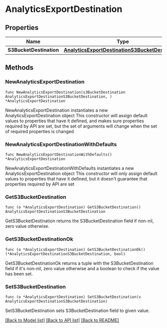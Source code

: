 # AnalyticsExportDestination

## Properties

Name | Type | Description | Notes
------------ | ------------- | ------------- | -------------
**S3BucketDestination** | [**AnalyticsExportDestinationS3BucketDestination**](AnalyticsExportDestinationS3BucketDestination.md) |  | 

## Methods

### NewAnalyticsExportDestination

`func NewAnalyticsExportDestination(s3BucketDestination AnalyticsExportDestinationS3BucketDestination, ) *AnalyticsExportDestination`

NewAnalyticsExportDestination instantiates a new AnalyticsExportDestination object
This constructor will assign default values to properties that have it defined,
and makes sure properties required by API are set, but the set of arguments
will change when the set of required properties is changed

### NewAnalyticsExportDestinationWithDefaults

`func NewAnalyticsExportDestinationWithDefaults() *AnalyticsExportDestination`

NewAnalyticsExportDestinationWithDefaults instantiates a new AnalyticsExportDestination object
This constructor will only assign default values to properties that have it defined,
but it doesn't guarantee that properties required by API are set

### GetS3BucketDestination

`func (o *AnalyticsExportDestination) GetS3BucketDestination() AnalyticsExportDestinationS3BucketDestination`

GetS3BucketDestination returns the S3BucketDestination field if non-nil, zero value otherwise.

### GetS3BucketDestinationOk

`func (o *AnalyticsExportDestination) GetS3BucketDestinationOk() (*AnalyticsExportDestinationS3BucketDestination, bool)`

GetS3BucketDestinationOk returns a tuple with the S3BucketDestination field if it's non-nil, zero value otherwise
and a boolean to check if the value has been set.

### SetS3BucketDestination

`func (o *AnalyticsExportDestination) SetS3BucketDestination(v AnalyticsExportDestinationS3BucketDestination)`

SetS3BucketDestination sets S3BucketDestination field to given value.



[[Back to Model list]](../README.md#documentation-for-models) [[Back to API list]](../README.md#documentation-for-api-endpoints) [[Back to README]](../README.md)


